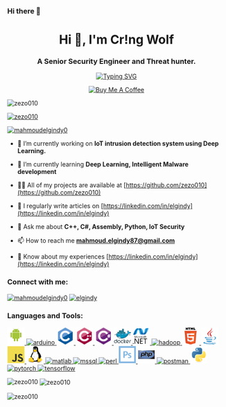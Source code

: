 ### Hi there 👋

<!--
**zezo010/zezo010** is a ✨ _special_ ✨ repository because its `README.md` (this file) appears on your GitHub profile.

Here are some ideas to get you started:

- 🔭 I’m currently working on ...
- 🌱 I’m currently learning ...
- 👯 I’m looking to collaborate on ...
- 🤔 I’m looking for help with ...
- 💬 Ask me about ...
- 📫 How to reach me: ...
- 😄 Pronouns: ...
- ⚡ Fun fact: ...
-->

<h1 align="center">Hi 👋, I'm Cr!ng Wolf</h1>
<h3 align="center">A Senior Security Engineer and Threat hunter.</h3>
<p align="center"><a href="https://git.io/typing-svg" rel="nofollow"><img src="https://user-images.githubusercontent.com/961182/167298193-b79038ed-2f39-4060-a5c8-8588f8f58ba0.svg" alt="Typing SVG" data-canonical-src="https://readme-typing-svg.herokuapp.com?font=Architects+Daughter&size=30&color=2910F7&center=true&vCenter=true&lines=Hey!+Welcome+to+my+Git;I'm+a+Security+Engineer;And+a+Threat+Hunter" style="max-width: 100%;"></a></p>
<p align="center"> <a href="https://www.buymeacoffee.com/cryingwolf" target="_blank"><img src="https://cdn.buymeacoffee.com/buttons/v2/default-red.png" alt="Buy Me A Coffee" style="max-width: 100%;" ></a></p>

<p align="left"> <img src="https://komarev.com/ghpvc/?username=zezo010&label=Profile%20views&color=brightgreen&style=flat" alt="zezo010" /> </p>

<p align="left"> <a href="https://github.com/ryo-ma/github-profile-trophy"><img src="https://github-profile-trophy.vercel.app/?username=zezo010" alt="zezo010" /></a></p>

<p align="left"> <a href="https://twitter.com/mahmoudelgindy0" target="blank"><img src="https://img.shields.io/twitter/follow/mahmoudelgindy0?logo=twitter&style=for-the-badge" alt="mahmoudelgindy0" /></a> </p>

- 🔭 I’m currently working on **IoT intrusion detection system using Deep Learning.**

- 🌱 I’m currently learning **Deep Learning, Intelligent Malware development**

- 👨‍💻 All of my projects are available at [https://github.com/zezo010](https://github.com/zezo010)

- 📝 I regularly write articles on [https://linkedin.com/in/elgindy](https://linkedin.com/in/elgindy)

- 💬 Ask me about **C++, C#, Assembly, Python, IoT Security**

- 📫 How to reach me **mahmoud.elgindy87@gmail.com**

- 📄 Know about my experiences [https://linkedin.com/in/elgindy](https://linkedin.com/in/elgindy)

<h3 align="left">Connect with me:</h3>
<p align="left">
<a href="https://twitter.com/mahmoudelgindy0" target="blank"><img align="center" src="https://raw.githubusercontent.com/rahuldkjain/github-profile-readme-generator/master/src/images/icons/Social/twitter.svg" alt="mahmoudelgindy0" height="30" width="40" /></a>
<a href="https://linkedin.com/in/elgindy" target="blank"><img align="center" src="https://raw.githubusercontent.com/rahuldkjain/github-profile-readme-generator/master/src/images/icons/Social/linked-in-alt.svg" alt="elgindy" height="30" width="40" /></a>
</p>

<h3 align="left">Languages and Tools:</h3>
<p align="left"> <a href="https://developer.android.com" target="_blank" rel="noreferrer"> <img src="https://raw.githubusercontent.com/devicons/devicon/master/icons/android/android-original-wordmark.svg" alt="android" width="40" height="40"/> </a> <a href="https://www.arduino.cc/" target="_blank" rel="noreferrer"> <img src="https://cdn.worldvectorlogo.com/logos/arduino-1.svg" alt="arduino" width="40" height="40"/> </a> <a href="https://www.cprogramming.com/" target="_blank" rel="noreferrer"> <img src="https://raw.githubusercontent.com/devicons/devicon/master/icons/c/c-original.svg" alt="c" width="40" height="40"/> </a> <a href="https://www.w3schools.com/cpp/" target="_blank" rel="noreferrer"> <img src="https://raw.githubusercontent.com/devicons/devicon/master/icons/cplusplus/cplusplus-original.svg" alt="cplusplus" width="40" height="40"/> </a> <a href="https://www.w3schools.com/cs/" target="_blank" rel="noreferrer"> <img src="https://raw.githubusercontent.com/devicons/devicon/master/icons/csharp/csharp-original.svg" alt="csharp" width="40" height="40"/> </a> <a href="https://www.docker.com/" target="_blank" rel="noreferrer"> <img src="https://raw.githubusercontent.com/devicons/devicon/master/icons/docker/docker-original-wordmark.svg" alt="docker" width="40" height="40"/> </a> <a href="https://dotnet.microsoft.com/" target="_blank" rel="noreferrer"> <img src="https://raw.githubusercontent.com/devicons/devicon/master/icons/dot-net/dot-net-original-wordmark.svg" alt="dotnet" width="40" height="40"/> </a> <a href="https://hadoop.apache.org/" target="_blank" rel="noreferrer"> <img src="https://www.vectorlogo.zone/logos/apache_hadoop/apache_hadoop-icon.svg" alt="hadoop" width="40" height="40"/> </a> <a href="https://www.w3.org/html/" target="_blank" rel="noreferrer"> <img src="https://raw.githubusercontent.com/devicons/devicon/master/icons/html5/html5-original-wordmark.svg" alt="html5" width="40" height="40"/> </a> <a href="https://www.java.com" target="_blank" rel="noreferrer"> <img src="https://raw.githubusercontent.com/devicons/devicon/master/icons/java/java-original.svg" alt="java" width="40" height="40"/> </a> <a href="https://developer.mozilla.org/en-US/docs/Web/JavaScript" target="_blank" rel="noreferrer"> <img src="https://raw.githubusercontent.com/devicons/devicon/master/icons/javascript/javascript-original.svg" alt="javascript" width="40" height="40"/> </a> <a href="https://www.linux.org/" target="_blank" rel="noreferrer"> <img src="https://raw.githubusercontent.com/devicons/devicon/master/icons/linux/linux-original.svg" alt="linux" width="40" height="40"/> </a> <a href="https://www.mathworks.com/" target="_blank" rel="noreferrer"> <img src="https://upload.wikimedia.org/wikipedia/commons/2/21/Matlab_Logo.png" alt="matlab" width="40" height="40"/> </a> <a href="https://www.microsoft.com/en-us/sql-server" target="_blank" rel="noreferrer"> <img src="https://www.svgrepo.com/show/303229/microsoft-sql-server-logo.svg" alt="mssql" width="40" height="40"/> </a> <a href="https://www.perl.org/" target="_blank" rel="noreferrer"> <img src="https://api.iconify.design/logos-perl.svg" alt="perl" width="40" height="40"/> </a> <a href="https://www.photoshop.com/en" target="_blank" rel="noreferrer"> <img src="https://raw.githubusercontent.com/devicons/devicon/master/icons/photoshop/photoshop-line.svg" alt="photoshop" width="40" height="40"/> </a> <a href="https://www.php.net" target="_blank" rel="noreferrer"> <img src="https://raw.githubusercontent.com/devicons/devicon/master/icons/php/php-original.svg" alt="php" width="40" height="40"/> </a> <a href="https://postman.com" target="_blank" rel="noreferrer"> <img src="https://www.vectorlogo.zone/logos/getpostman/getpostman-icon.svg" alt="postman" width="40" height="40"/> </a> <a href="https://www.python.org" target="_blank" rel="noreferrer"> <img src="https://raw.githubusercontent.com/devicons/devicon/master/icons/python/python-original.svg" alt="python" width="40" height="40"/> </a> <a href="https://pytorch.org/" target="_blank" rel="noreferrer"> <img src="https://www.vectorlogo.zone/logos/pytorch/pytorch-icon.svg" alt="pytorch" width="40" height="40"/> </a> <a href="https://www.tensorflow.org" target="_blank" rel="noreferrer"> <img src="https://www.vectorlogo.zone/logos/tensorflow/tensorflow-icon.svg" alt="tensorflow" width="40" height="40"/> </a> </p>

<p><img align="left" src="https://github-readme-stats.vercel.app/api/top-langs?username=zezo010&show_icons=true&locale=en&layout=compact" alt="zezo010" /></p>

<p>&nbsp;<img align="center" src="https://github-readme-stats.vercel.app/api?username=zezo010&show_icons=true&locale=en" alt="zezo010" /></p>

<p><img align="center" src="https://github-readme-streak-stats.herokuapp.com/?user=zezo010&" alt="zezo010" /></p>
